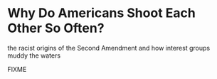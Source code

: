 # Why Do Americans Shoot Each Other So Often?

<p class="subtitle">the racist origins of the Second Amendment and how interest groups muddy the waters</p>

FIXME
